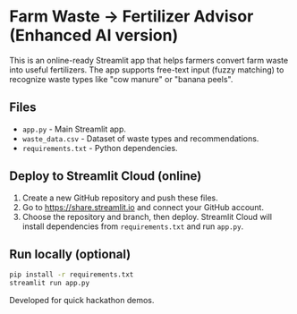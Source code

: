 # Farm Waste → Fertilizer Advisor (Enhanced AI version)

This is an online-ready Streamlit app that helps farmers convert farm waste into useful fertilizers.
The app supports free-text input (fuzzy matching) to recognize waste types like "cow manure" or "banana peels".

## Files
- `app.py` - Main Streamlit app.
- `waste_data.csv` - Dataset of waste types and recommendations.
- `requirements.txt` - Python dependencies.

## Deploy to Streamlit Cloud (online)
1. Create a new GitHub repository and push these files.
2. Go to https://share.streamlit.io and connect your GitHub account.
3. Choose the repository and branch, then deploy. Streamlit Cloud will install dependencies from `requirements.txt` and run `app.py`.

## Run locally (optional)
```bash
pip install -r requirements.txt
streamlit run app.py
```

Developed for quick hackathon demos.
